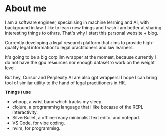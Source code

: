 # About me

I am a software engineer, specialising in machine learning and AI, with background in law. I like to learn new things and I wish I am better at sharing interesting things to others. That's why I start this personal website + blog.

Currently developing a legal research platform that aims to provide high-quality legal information to legal practitioners and law learners.

It's going to be a big corp llm wrapper at the moment, because currently I do not have the gpu resources nor enough dataset to work on the weight level.

But hey, Cursor and Perplexity AI are also gpt wrappers! I hope I can bring tool of similar utility to the hand of legal practitioners in HK.

**Things I use**

-   whoop, a wrist band which tracks my sleep.
-   clojure, a programming language that i like because of the REPL interactivity.
-   SilverBullet, a offline-ready minimalist text editor and notepad.
-   VS Code, for vibe coding.
-   nvim, for programming.